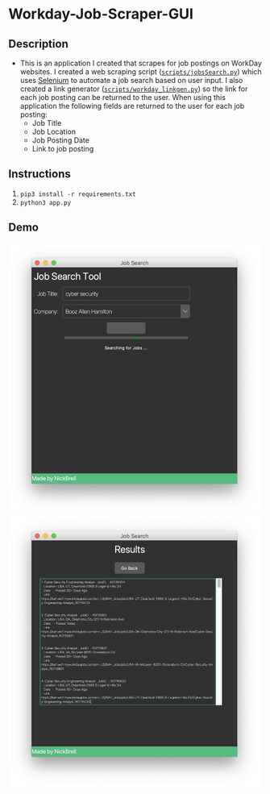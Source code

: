 # Workday-Job-Scraper-GUI


## Description
 - This is an application I created that scrapes for job postings on WorkDay websites. I created a web scraping script ([`scripts/jobsSearch.py`](https://github.com/nickb210/Workday-Job-Scraper-GUI/blob/master/scripts/jobsSearch.py)) which uses [Selenium](https://selenium-python.readthedocs.io/) to automate a job search based on user input. I also created a link generator ([`scripts/workday_linkgen.py`](https://github.com/nickb210/Workday-Job-Scraper-GUI/blob/master/scripts/workday_linkgen.py)) so the link for each job posting can be returned to the user. When using this application the following fields are returned to the user for each job posting:
    - Job Title
    - Job Location
    - Job Posting Date
    - Link to job posting

## Instructions
1. `pip3 install -r requirements.txt`
2. `python3 app.py`


## Demo
<img src="./img/home.png" alt="drawing" width="500"/>
<img src="./img/results.png" alt="drawing" width="500"/>
